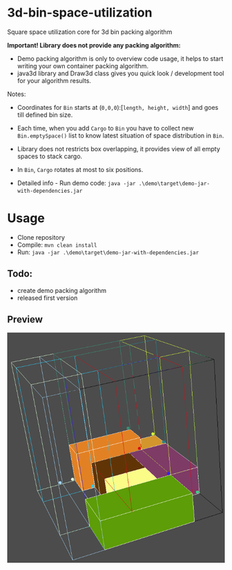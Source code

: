 # 3d-bin-space-utilization

Square space utilization core for 3d bin packing algorithm

<strong>Important! Library does not provide any packing algorithm:</strong>  
 - Demo packing algorithm is only to overview code usage, it helps to start writing your own container packing algorithm.
 - java3d library and Draw3d class gives you quick look / development tool for your algorithm results.

Notes:
 - Coordinates for `Bin` starts at (`0,0,0`):[`length, height, width`] and goes till defined bin size.  
  
 - Each time, when you add `Cargo` to `Bin` you have to collect new `Bin.emptySpace()` list to know latest 
  situation of space distribution in `Bin`.  

 - Library does not restricts box overlapping, it provides view of all empty spaces to stack cargo.
  
 - In `Bin`, `Cargo` rotates at most to six positions.
 - Detailed info - Run demo code: `java -jar .\demo\target\demo-jar-with-dependencies.jar`


# Usage
- Clone repository
- Compile: `mvn clean install`
- Run: `java -jar .\demo\target\demo-jar-with-dependencies.jar`

## Todo:
- create demo packing algorithm
- released first version


## Preview

![draw-demo.jpg](./resources/draw-demo.png)